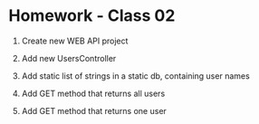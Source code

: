 # Homework - Class 02

1. Create new WEB API project

2. Add new UsersController

3. Add static list of strings in a static db, containing user names

4. Add GET method that returns all users

5. Add GET method that returns one user
